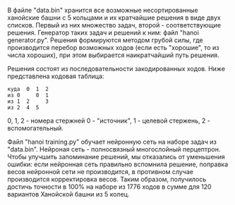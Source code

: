 В файле "data.bin" хранится все возможные несортированные ханойские 
башни с 5 кольцами и их кратчайшие решения в виде двух списков. 
Первый из них множество задач, второй - соответствующие решения. 
Генератор таких задач и решений к ним: файл "hanoi generator.py". 
Решения формируются методом грубой силы, где производится перебор 
возможных ходов (если есть "хорошие", то из числа хороших),
при этом выбирается наикратчайший путь решения.

Решения состоят из последовательности закодированных ходов. Ниже 
представлена кодовая таблица:

```
куда  0  1  2
из 0     0  1
из 1  2     3
из 2  4  5 
```

0, 1, 2 - номера стержней
0 - "источник", 1 - целевой стержень, 2 - вспомогательный.

Файл "hanoi training.py" обучает нейронную сеть на наборе задач из
"data.bin". Нейроная сеть - полносвязный многослойный перцептрон.
Чтобы улучшить запоминание решений, мы отказались от уменьшения 
ошибки: если нейронная сеть правильно вспомнила решение, поправка
весов нейронной сети не производится, в противном случае производится
корректировка весов. Таким образом, получилось достичь точности в 100%
на наборе из 1776 ходов в сумме для 120 вариантов Ханойской башни из
5 колец.
